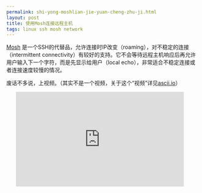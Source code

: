 ```yaml
---
permalink: shi-yong-moshlian-jie-yuan-cheng-zhu-ji.html
layout: post
title: 使用Mosh连接远程主机
tags: linux ssh mosh network
---
```


[Mosh](http://mosh.mit.edu) 是一个SSH的代替品，允许连接时IP改变（roaming），对不稳定的连接（intermittent connectivity）有较好的支持。它不会等待远程主机响应后再允许用户输入下一个字符，而是先显示给用户（local echo），非常适合不稳定连接或者连接速度较慢的情况。

废话不多说，上视频。（其实不是一个视频，关于这个“视频”详见[ascii.io](http://ascii.io/)）


<iframe src='http://ascii.io/a/1834/raw' style="width:440px;height:248px;border:0px;padding-left:25px;"></iframe>

